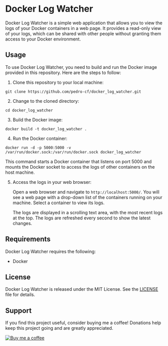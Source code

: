 # Docker Log Watcher

Docker Log Watcher is a simple web application that allows you to view the logs of your Docker containers in a web page. It provides a read-only view of your logs, which can be shared with other people without granting them access to your Docker environment.

## Usage

To use Docker Log Watcher, you need to build and run the Docker image provided in this repository. Here are the steps to follow:

1. Clone this repository to your local machine:

```
git clone https://github.com/pedro-cf/docker_log_watcher.git
```

2. Change to the cloned directory:

```
cd docker_log_watcher
```

3. Build the Docker image:

```
docker build -t docker_log_watcher .
```

4. Run the Docker container:

```
docker run -d -p 5000:5000 -v /var/run/docker.sock:/var/run/docker.sock docker_log_watcher
```

   This command starts a Docker container that listens on port 5000 and mounts the Docker socket to access the logs of other containers on the host machine.

5. Access the logs in your web browser:

   Open a web browser and navigate to `http://localhost:5000/`. You will see a web page with a drop-down list of the containers running on your machine. Select a container to view its logs.

   The logs are displayed in a scrolling text area, with the most recent logs at the top. The logs are refreshed every second to show the latest changes.

## Requirements

Docker Log Watcher requires the following:

* Docker

## License

Docker Log Watcher is released under the MIT License. See the [LICENSE](LICENSE) file for details.

## Support

If you find this project useful, consider buying me a coffee! Donations help keep this project going and are greatly appreciated.

[![Buy me a coffee](https://img.shields.io/badge/-Buy%20me%20a%20coffee-orange?logo=buy-me-a-coffee&logoColor=white&style=for-the-badge)](https://www.buymeacoffee.com/pedro_cf)





